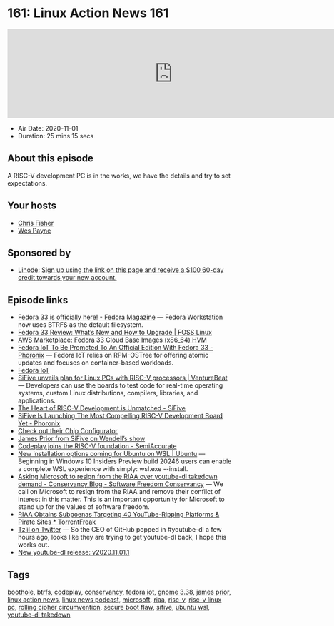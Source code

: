 # 161: Linux Action News 161

<iframe src="https://player.fireside.fm/v2/DAcK9LdX+FcgybObH?theme=dark" width="740" height="200" frameborder="0" scrolling="no"></iframe>

* Air Date: 2020-11-01
* Duration: 25 mins 15 secs

## About this episode

A RISC-V development PC is in the works,  we have the details and try to set expectations. 

## Your hosts
* [Chris Fisher](https://linuxactionnews.com/hosts/chris)
* [Wes Payne](https://linuxactionnews.com/hosts/wes)

## Sponsored by

  * [Linode](http://linode.com/lan): [Sign up using the link on this page and receive a $100 60-day credit towards your new account. ](http://linode.com/lan)



## Episode links

  * [Fedora 33 is officially here! - Fedora Magazine](https://fedoramagazine.org/announcing-fedora-33/ "Fedora 33 is officially here! - Fedora Magazine") — Fedora Workstation now uses BTRFS as the default filesystem. 
  * [Fedora 33 Review: What’s New and How to Upgrade | FOSS Linux](https://www.fosslinux.com/43968/fedora-33-whats-new-and-how-to-upgrade.htm "Fedora 33 Review: What’s New and How to Upgrade | FOSS Linux")
  * [AWS Marketplace: Fedora 33 Cloud Base Images (x86_64) HVM](https://aws.amazon.com/marketplace/pp/B08LZY538M?qid=1604068061088&sr=0-6&ref_=brs_res_product_title "AWS Marketplace: Fedora 33 Cloud Base Images \(x86_64\) HVM")
  * [Fedora IoT To Be Promoted To An Official Edition With Fedora 33 - Phoronix](https://www.phoronix.com/scan.php?page=news_item&px=Fedora-33-IoT-Official "Fedora IoT To Be Promoted To An Official Edition With Fedora 33 - Phoronix") — Fedora IoT relies on RPM-OSTree for offering atomic updates and focuses on container-based workloads.
  * [Fedora IoT](https://getfedora.org/en/iot/ "Fedora IoT")
  * [SiFive unveils plan for Linux PCs with RISC-V processors | VentureBeat](https://venturebeat.com/2020/10/29/sifive-unveils-plan-for-linux-pcs-based-on-risc-v-processors/ "SiFive unveils plan for Linux PCs with RISC-V processors | VentureBeat") — Developers can use the boards to test code for real-time operating systems, custom Linux distributions, compilers, libraries, and applications. 
  * [The Heart of RISC-V Development is Unmatched - SiFive](https://www.sifive.com/blog/the-heart-of-risc-v-development-is-unmatched "The Heart of RISC-V Development is Unmatched - SiFive")
  * [SiFive Is Launching The Most Compelling RISC-V Development Board Yet - Phoronix](https://www.phoronix.com/scan.php?page=article&item=sifive-riscv-unmatched&num=1 "SiFive Is Launching The Most Compelling RISC-V Development Board Yet - Phoronix")
  * [Check out their Chip Configurator](https://scs.sifive.com/core-designer/ "Check out their Chip Configurator")
  * [James Prior from SiFive on Wendell’s show](https://www.youtube.com/watch?v=ET22Q7zeGuw "James Prior from SiFive on Wendell’s show")
  * [Codeplay joins the RISC-V foundation - SemiAccurate](https://www.semiaccurate.com/2020/10/29/codeplay-joins-the-risc-v-foundation/ "Codeplay joins the RISC-V foundation - SemiAccurate")
  * [New installation options coming for Ubuntu on WSL | Ubuntu](https://ubuntu.com//blog/new-installation-options-coming-for-ubuntu-wsl "New installation options coming for Ubuntu on WSL | Ubuntu") — Beginning in Windows 10 Insiders Preview build 20246 users can enable a complete WSL experience with simply: wsl.exe --install.
  * [Asking Microsoft to resign from the RIAA over youtube-dl takedown demand - Conservancy Blog - Software Freedom Conservancy](https://sfconservancy.org/blog/2020/oct/26/microsoft-github-riaa-youtube-dl/ "Asking Microsoft to resign from the RIAA over youtube-dl takedown demand - Conservancy Blog - Software Freedom Conservancy") — We call on Microsoft to resign from the RIAA and remove their conflict of interest in this matter. This is an important opportunity for Microsoft to stand up for the values of software freedom.
  * [RIAA Obtains Subpoenas Targeting 40 YouTube-Ripping Platforms & Pirate Sites * TorrentFreak](https://torrentfreak.com/riaa-obtains-subpoenas-targeting-40-youtube-ripping-platforms-pirate-sites-201029/ "RIAA Obtains Subpoenas Targeting 40 YouTube-Ripping Platforms & Pirate Sites * TorrentFreak")
  * [Tzlil on Twitter](https://twitter.com/t3rr4dice/status/1320660235363749888?s=20 "Tzlil on Twitter") — So the CEO of GitHub popped in #youtube-dl a few hours ago, looks like they are trying to get youtube-dl back, I hope this works out.
  * [New youtube-dl release: v2020.11.01.1](https://news.ycombinator.com/item?id=24959947 "New youtube-dl release: v2020.11.01.1")



## Tags

[boothole](https://linuxactionnews.com/tags/boothole), [btrfs](https://linuxactionnews.com/tags/btrfs), [codeplay](https://linuxactionnews.com/tags/codeplay), [conservancy](https://linuxactionnews.com/tags/conservancy), [fedora iot](https://linuxactionnews.com/tags/fedora%20iot), [gnome 3.38](https://linuxactionnews.com/tags/gnome%203.38), [james prior](https://linuxactionnews.com/tags/james%20prior), [linux action news](https://linuxactionnews.com/tags/linux%20action%20news), [linux news podcast](https://linuxactionnews.com/tags/linux%20news%20podcast), [microsoft](https://linuxactionnews.com/tags/microsoft), [riaa](https://linuxactionnews.com/tags/riaa), [risc-v](https://linuxactionnews.com/tags/risc-v), [risc-v linux pc](https://linuxactionnews.com/tags/risc-v%20linux%20pc), [rolling cipher circumvention](https://linuxactionnews.com/tags/rolling%20cipher%20circumvention), [secure boot flaw](https://linuxactionnews.com/tags/secure%20boot%20flaw), [sifive](https://linuxactionnews.com/tags/sifive), [ubuntu wsl](https://linuxactionnews.com/tags/ubuntu%20wsl), [youtube-dl takedown](https://linuxactionnews.com/tags/youtube-dl%20takedown)